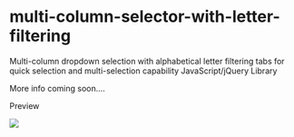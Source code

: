 # multi-column-selector-with-letter-filtering
Multi-column dropdown selection with alphabetical letter filtering tabs for quick selection and multi-selection capability JavaScript/jQuery Library


More info coming soon....

Preview

![](https://d13yacurqjgara.cloudfront.net/users/69057/screenshots/3086682/tag-selector-picker-w-letter-filter.gif)
